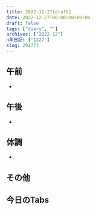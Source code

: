 ```yaml
---
title: 2022-12-27[draft]
date: 2022-12-27T00:00:00+09:00
draft: false
tags: ["diary", ""]
archives: ["2022-12"]
n年日記: ["1227"]
slug: 292773
---
```

## 午前
- 
## 午後
- 
## 体調
- 
## その他
## 今日のTabs